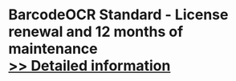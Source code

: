 # BarcodeOCR Standard - License renewal and 12 months of maintenance<br />[>> Detailed information](https://secure.shareit.com/shareit/product.html?productid=300624207&affiliateid=200057808)